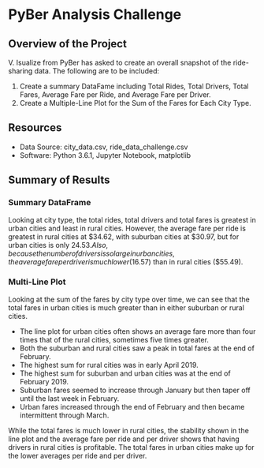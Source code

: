 # PyBer Analysis Challenge
## Overview of the Project
V. Isualize from PyBer has asked to create an overall snapshot of the ride-sharing data. The following are to be included:
1. Create a summary DataFame including Total Rides, Total Drivers, Total Fares, Average Fare per Ride, and Average Fare per Driver.
2. Create a Multiple-Line Plot for the Sum of the Fares for Each City Type.

## Resources
- Data Source: city_data.csv, ride_data_challenge.csv
- Software: Python 3.6.1, Jupyter Notebook, matplotlib

## Summary of Results
### Summary DataFrame
Looking at city type, the total rides, total drivers and total fares is greatest in urban cities and least in rural cities.  However, the average fare per ride is greatest in rural cities at $34.62, with suburban cities at $30.97, but for urban cities is only $24.53. Also, because the number of drivers is so large in urban cities, the average fare per driver is much lower ($16.57) than in rural cities ($55.49).

### Multi-Line Plot
Looking at the sum of the fares by city type over time, we can see that the total fares in urban cities is much greater than in either suburban or rural cities.
- The line plot for urban cities often shows an average fare more than four times that of the rural cities, sometimes five times greater.
- Both the suburban and rural cities saw a peak in total fares at the end of February.
- The highest sum for rural cities was in early April 2019.
- The highest sum for suburban and urban cities was at the end of February 2019.
- Suburban fares seemed to increase through January but then taper off until the last week in February.
- Urban fares increased through the end of February and then became intermittent through March.

While the total fares is much lower in rural cities, the stability shown in the line plot and the average fare per ride and per driver shows that having drivers in rural cities is profitable. The total fares in urban cities make up for the lower averages per ride and per driver.
